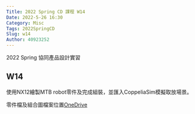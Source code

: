 ```yaml
---
Title: 2022 Spring CD 課程 W14
Date: 2022-5-26 16:30
Category: Misc
Tags: 2022SpringCD
Slug: w14
Author: 40923252
---
```


2022 Spring 協同產品設計實習

<!-- PELICAN_END_SUMMARY -->

W14
----

使用NX12繪製MTB robot零件及完成組裝，並匯入CoppeliaSim模擬取放場景。

零件檔及組合圖檔案位置[OneDrive]

[OneDrive]:https://gmnfuedutw-my.sharepoint.com/:f:/g/personal/40923252_gm_nfu_edu_tw/EuRizdlCQHJKt4D86KSVNfwBvkkgs-uJhbrt-6Mzot4DAA?e=e7r7oa